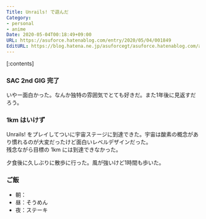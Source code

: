 ```yaml
---
Title: Unrails! で遊んだ
Category:
- personal
- anime
Date: 2020-05-04T00:18:49+09:00
URL: https://asuforce.hatenablog.com/entry/2020/05/04/001849
EditURL: https://blog.hatena.ne.jp/asuforcegt/asuforce.hatenablog.com/atom/entry/26006613561234806
---
```


[:contents]

### SAC 2nd GIG 完了

いやー面白かった。なんか独特の雰囲気でとても好きだ。また1年後に見返すだろう。

###  1km はいけず

Unrails! をプレイしてついに宇宙ステージに到達できた。宇宙は酸素の概念があり慣れるのが大変だったけど面白いレベルデザインだった。  
残念ながら目標の 1km には到達できなかった。

夕食後に久しぶりに散歩に行った。風が強いけど1時間も歩いた。

### ご飯

- 朝：
- 昼：そうめん
- 夜：ステーキ
